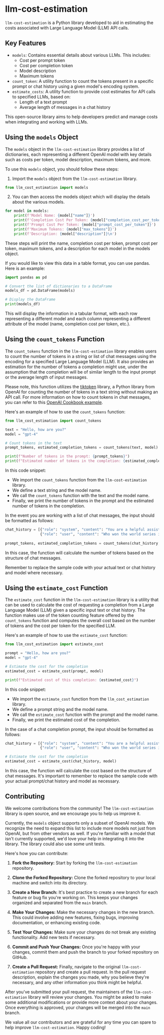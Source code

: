 # llm-cost-estimation

`llm-cost-estimation` is a Python library developed to aid in estimating the costs associated with Large Language Model (LLM) API calls.

## Key Features

- `models`: Contains essential details about various LLMs. This includes:
    - Cost per prompt token
    - Cost per completion token
    - Model description
    - Maximum tokens
- `count_token`: A utility function to count the tokens present in a specific prompt or chat history using a given model's encoding system.
- `estimate_costs`: A utility function to provide cost estimates for API calls to specified LLMs, based on:
    - Length of a text prompt
    - Average length of messages in a chat history

This open-source library aims to help developers predict and manage costs when integrating and working with LLMs.

## Using the `models` Object

The `models` object in the `llm-cost-estimation` library provides a list of dictionaries, each representing a different OpenAI model with key details such as costs per token, model description, maximum tokens, and more.

To use this `models` object, you should follow these steps:

1. Import the `models` object from the `llm-cost-estimation` library.

```python
from llm_cost_estimation import models
```

2. You can then access the models object which will display the details about the various models.

```python
for model in models:
    print(f'Model Name: {model["name"]}')
    print(f'Completion Cost Per Token: {model["completion_cost_per_token"]}')
    print(f'Prompt Cost Per Token: {model["prompt_cost_per_token"]}')
    print(f'Maximum Tokens: {model["max_tokens"]}')
    print(f'Description: {model["description"]}\n')
```

These steps will print the name, completion cost per token, prompt cost per token, maximum tokens, and a description for each model in the models object.

If you would like to view this data in a table format, you can use pandas. Here is an example:

```python
import pandas as pd

# Convert the list of dictionaries to a DataFrame
models_df = pd.DataFrame(models)

# Display the DataFrame
print(models_df)
```

This will display the information in a tabular format, with each row representing a different model and each column representing a different attribute of the model (name, completion cost per token, etc.).

## Using the `count_tokens` Function

The `count_tokens` function in the `llm-cost-estimation` library enables users to count the number of tokens in a string or list of chat messages using the encoding for a specified Large Language Model (LLM). It also provides an estimation for the number of tokens a completion might use, under the assumption that the completion will be of similar length to the input prompt or the average length of input messages.

Please note, this function utilizes the [tiktoken](https://github.com/openai/tiktoken) library, a Python library from OpenAI for counting the number of tokens in a text string without making an API call. For more information on how to count tokens in chat messages, you can refer to this [OpenAI Cookbook example](https://github.com/openai/openai-cookbook/blob/main/examples/How_to_count_tokens_with_tiktoken.ipynb).

Here's an example of how to use the `count_tokens` function:

```python
from llm_cost_estimation import count_tokens

text = "Hello, how are you?"
model = "gpt-4"

# Count tokens in the text
prompt_tokens, estimated_completion_tokens = count_tokens(text, model)

print(f"Number of tokens in the prompt: {prompt_tokens}")
print(f"Estimated number of tokens in the completion: {estimated_completion_tokens}")
```

In this code snippet:

- We import the `count_tokens` function from the `llm-cost-estimation` library.
- We define a text string and the model name.
- We call the `count_tokens` function with the text and the model name.
- Finally, we print the number of tokens in the prompt and the estimated number of tokens in the completion.

In the event you are working with a list of chat messages, the input should be formatted as follows:

``` python
chat_history = [{"role": "system", "content": "You are a helpful assistant."},
                {"role": "user", "content": "Who won the world series in 2020?"}]
                
prompt_tokens, estimated_completion_tokens = count_tokens(chat_history, model)
```

In this case, the function will calculate the number of tokens based on the structure of chat messages.

Remember to replace the sample code with your actual text or chat history and model where necessary.

## Using the `estimate_cost` Function

The `estimate_cost` function in the `llm-cost-estimation` library is a utility that can be used to calculate the cost of requesting a completion from a Large Language Model (LLM) given a specific input text or chat history. The function makes use of the token counting feature offered by the `count_tokens` function and computes the overall cost based on the number of tokens and the cost per token for the specified LLM.

Here's an example of how to use the `estimate_cost` function:

```python
from llm_cost_estimation import estimate_cost

prompt = "Hello, how are you?"
model = "gpt-4"

# Estimate the cost for the completion
estimated_cost = estimate_cost(prompt, model)

print(f"Estimated cost of this completion: {estimated_cost}")
```

In this code snippet:

- We import the `estimate_cost` function from the `llm_cost_estimation` library.
- We define a prompt string and the model name.
- We call the `estimate_cost` function with the prompt and the model name.
- Finally, we print the estimated cost of the completion.

In the case of a chat completion prompt, the input should be formatted as follows:

```python
chat_history = [{"role": "system", "content": "You are a helpful assistant."},
                {"role": "user", "content": "Who won the world series in 2020?"}]

# Estimate the cost for the completion
estimated_cost = estimate_cost(chat_history, model)
```

In this case, the function will calculate the cost based on the structure of chat messages. It's important to remember to replace the sample code with your actual prompt/chat history and model as necessary.

## Contributing

We welcome contributions from the community! The `llm-cost-estimation` library is open source, and we encourage you to help us improve it.

Currently, the `models` object supports only a subset of OpenAI models. We recognize the need to expand this list to include more models not just from OpenAI, but from other vendors as well. If you're familiar with a model that isn't currently supported, we'd love your help in integrating it into the library. The library could also use some unit tests.

Here's how you can contribute:

1. **Fork the Repository:** Start by forking the `llm-cost-estimation` repository.

2. **Clone the Forked Repository:** Clone the forked repository to your local machine and switch into its directory.

3. **Create a New Branch:** It's best practice to create a new branch for each feature or bug fix you're working on. This keeps your changes organized and separated from the `main` branch.

4. **Make Your Changes:** Make the necessary changes in the new branch. This could involve adding new features, fixing bugs, improving documentation, or enhancing existing code.

5. **Test Your Changes:** Make sure your changes do not break any existing functionality. Add new tests if necessary.

6. **Commit and Push Your Changes:** Once you're happy with your changes, commit them and push the branch to your forked repository on GitHub.

7. **Create a Pull Request:** Finally, navigate to the original `llm-cost-estimation` repository and create a pull request. In the pull request description, explain the changes you made, why you believe they're necessary, and any other information you think might be helpful.

After you've submitted your pull request, the maintainers of the `llm-cost-estimation` library will review your changes. You might be asked to make some additional modifications or provide more context about your changes. Once everything is approved, your changes will be merged into the `main` branch.

We value all our contributors and are grateful for any time you can spare to help improve `llm-cost-estimation`. Happy coding!
